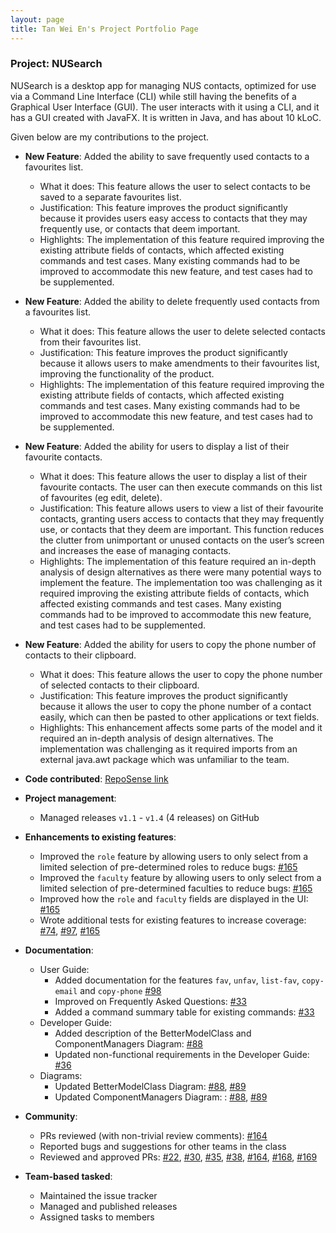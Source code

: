 ```yaml
---
layout: page
title: Tan Wei En's Project Portfolio Page
---
```


### Project: NUSearch

NUSearch is a desktop app for managing NUS contacts, optimized for use via a Command Line Interface (CLI) while still having the benefits of a Graphical User Interface (GUI).
The user interacts with it using a CLI, and it has a GUI created with JavaFX. It is written in Java, and has about 10 kLoC.

Given below are my contributions to the project.

* **New Feature**: Added the ability to save frequently used contacts to a favourites list.
    * What it does: This feature allows the user to select contacts to be saved to a separate favourites list.
    * Justification: This feature improves the product significantly because it provides users easy access to contacts that they may frequently use, or contacts that deem important.
    * Highlights: The implementation of this feature required improving the existing attribute fields of contacts, which affected existing commands and test cases. Many existing commands had to be improved to accommodate this new feature, and test cases had to be supplemented.

* **New Feature**: Added the ability to delete frequently used contacts from a favourites list.
  * What it does: This feature allows the user to delete selected contacts from their favourites list.
  * Justification: This feature improves the product significantly because it allows users to make amendments to their favourites list, improving the functionality of the product.
  * Highlights: The implementation of this feature required improving the existing attribute fields of contacts, which affected existing commands and test cases. Many existing commands had to be improved to accommodate this new feature, and test cases had to be supplemented.

* **New Feature**: Added the ability for users to display a list of their favourite contacts.
  * What it does: This feature allows the user to display a list of their favourite contacts. The user can then execute commands on this list of favourites (eg edit, delete).
  * Justification: This feature allows users to view a list of their favourite contacts, granting users access to contacts that they may frequently use, or contacts that they deem are important. This function reduces the clutter from unimportant or unused contacts on the user’s screen and increases the ease of managing contacts.
  * Highlights: The implementation of this feature required an in-depth analysis of design alternatives as there were many potential ways to implement the feature. The implementation too was challenging as it required improving the existing attribute fields of contacts, which affected existing commands and test cases. Many existing commands had to be improved to accommodate this new feature, and test cases had to be supplemented.

* **New Feature**: Added the ability for users to copy the phone number of contacts to their clipboard.
  * What it does: This feature allows the user to copy the phone number of selected contacts to their clipboard.
  * Justification: This feature improves the product significantly because it allows the user to copy the phone number of a contact easily, which can then be pasted to other applications or text fields. 
  * Highlights: This enhancement affects some parts of the model and it required an in-depth analysis of design alternatives. The implementation was challenging as it required imports from an external java.awt package which was unfamiliar to the team.

* **Code contributed**: [RepoSense link](https://nus-cs2103-ay2122s2.github.io/tp-dashboard/?search=&sort=groupTitle&sortWithin=title&timeframe=commit&mergegroup=&groupSelect=groupByRepos&breakdown=true&checkedFileTypes=docs~functional-code~test-code~other&since=2022-02-18&tabOpen=true&tabType=zoom&zFR=false&zA=tanweien&zR=AY2122S2-CS2103T-W11-4%2Ftp%5Bmaster%5D&zACS=198.13128430296376&zS=2022-02-18&zFS=&zU=2022-04-08&zMG=false&zFTF=commit&zFGS=groupByRepos)

* **Project management**:
    * Managed releases `v1.1` - `v1.4` (4 releases) on GitHub

* **Enhancements to existing features**:
    * Improved the `role` feature by allowing users to only select from a limited selection of pre-determined roles to reduce bugs: [\#165](https://github.com/AY2122S2-CS2103T-W11-4/tp/pull/165)
    * Improved the `faculty` feature by allowing users to only select from a limited selection of pre-determined faculties to reduce bugs: [\#165](https://github.com/AY2122S2-CS2103T-W11-4/tp/pull/165)
    * Improved how the `role` and `faculty` fields are displayed in the UI: [\#165](https://github.com/AY2122S2-CS2103T-W11-4/tp/pull/165)
    * Wrote additional tests for existing features to increase coverage: [\#74](https://github.com/AY2122S2-CS2103T-W11-4/tp/pull/74), [\#97](https://github.com/AY2122S2-CS2103T-W11-4/tp/pull/97), [\#165](https://github.com/AY2122S2-CS2103T-W11-4/tp/pull/165)

* **Documentation**:
    * User Guide:
        * Added documentation for the features `fav`, `unfav`, `list-fav`, `copy-email` and `copy-phone` [\#98](https://github.com/AY2122S2-CS2103T-W11-4/tp/pull/98)
        * Improved on Frequently Asked Questions: [\#33](https://github.com/AY2122S2-CS2103T-W11-4/tp/pull/33)
        * Added a command summary table for existing commands: [\#33](https://github.com/AY2122S2-CS2103T-W11-4/tp/pull/33)
    * Developer Guide:
        * Added description of the BetterModelClass and ComponentManagers Diagram: [\#88](https://github.com/AY2122S2-CS2103T-W11-4/tp/pull/88)
        * Updated non-functional requirements in the Developer Guide: [\#36](https://github.com/AY2122S2-CS2103T-W11-4/tp/pull/36)
    * Diagrams:
        * Updated BetterModelClass Diagram: [\#88](https://github.com/AY2122S2-CS2103T-W11-4/tp/pull/88), [\#89](https://github.com/AY2122S2-CS2103T-W11-4/tp/pull/89)
        * Updated ComponentManagers Diagram: : [\#88](https://github.com/AY2122S2-CS2103T-W11-4/tp/pull/88), [\#89](https://github.com/AY2122S2-CS2103T-W11-4/tp/pull/89)

* **Community**:
    * PRs reviewed (with non-trivial review comments): [#164](https://github.com/AY2122S2-CS2103T-W11-4/tp/pull/164)
    * Reported bugs and suggestions for other teams in the class
    * Reviewed and approved PRs: [\#22](https://github.com/AY2122S2-CS2103T-W11-4/tp/pull/22), [\#30](https://github.com/AY2122S2-CS2103T-W11-4/tp/pull/30), [\#35](https://github.com/AY2122S2-CS2103T-W11-4/tp/pull/35), [\#38](https://github.com/AY2122S2-CS2103T-W11-4/tp/pull/38), [\#164](https://github.com/AY2122S2-CS2103T-W11-4/tp/pull/164), [\#168](https://github.com/AY2122S2-CS2103T-W11-4/tp/pull/168), [\#169](https://github.com/AY2122S2-CS2103T-W11-4/tp/pull/169)

* **Team-based tasked**:
    * Maintained the issue tracker
    * Managed and published releases
    * Assigned tasks to members
    